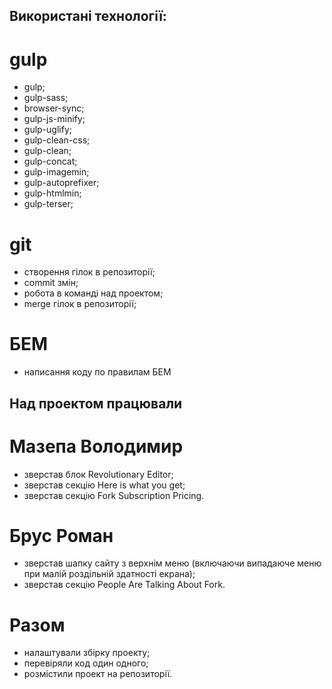 ## Використані технології:

# gulp 
- gulp;
- gulp-sass;
- browser-sync;
- gulp-js-minify;
- gulp-uglify;
- gulp-clean-css;
- gulp-clean;
- gulp-concat;
- gulp-imagemin;
- gulp-autoprefixer;
- gulp-htmlmin;
- gulp-terser;

# git 
- створення гілок в репозиторії;
- commit змін;
- робота в команді над проектом;
- merge гілок в репозиторії;

# БЕМ
- написання коду по правилам БЕМ 

## Над проектом працювали 

# Мазепа Володимир
- зверстав блок Revolutionary Editor;
- зверстав секцію Here is what you get;
- зверстав секцію Fork Subscription Pricing.

# Брус Роман
- зверстав шапку сайту з верхнім меню (включаючи випадаюче меню при малій роздільній здатності екрана);
- зверстав секцію People Are Talking About Fork.

# Разом 
- налаштували збірку проекту;
- перевіряли код один одного;
- розмістили проект на репозиторії. 